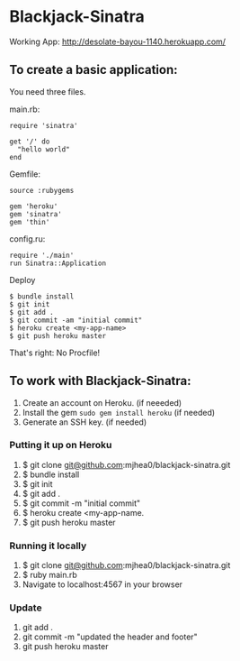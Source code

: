 Blackjack-Sinatra
================

Working App: http://desolate-bayou-1140.herokuapp.com/

To create a basic application:
-----------------------------

You need three files.

main.rb:

    require 'sinatra'

    get '/' do
      "hello world"
    end

Gemfile:

    source :rubygems

    gem 'heroku'
    gem 'sinatra'
    gem 'thin'

config.ru:

    require './main'
    run Sinatra::Application

Deploy

    $ bundle install
    $ git init
    $ git add .
    $ git commit -am "initial commit"
    $ heroku create <my-app-name>
    $ git push heroku master

That's right: No Procfile!

To work with Blackjack-Sinatra:
-----------------------------

1. Create an account on Heroku. (if neeeded)
1. Install the gem `sudo gem install heroku` (if needed)
1. Generate an SSH key. (if needed)

### Putting it up on Heroku

1. $ git clone git@github.com:mjhea0/blackjack-sinatra.git
1. $ bundle install
1. $ git init
1. $ git add .
1. $ git commit -m "initial commit"
1. $ heroku create <my-app-name.
1. $ git push heroku master

### Running it locally

1. $ git clone git@github.com:mjhea0/blackjack-sinatra.git 
1. $ ruby main.rb
1. Navigate to localhost:4567 in your browser

### Update

1. git add .
1. git commit -m "updated the header and footer"
1. git push heroku master
